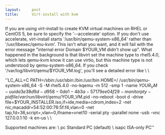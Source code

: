 ```yaml
---
layout:     post
title:      Virt-install with kvm
---
```



If you are using virt-install to create KVM virtual machines on RHEL or CentOS 5, be sure to specify the '--accelerate' option. If you don't use accelerate, virt-install starts '/usr/bin/qemu-system-x86_64' rather than '/usr/libexec/qemu-kvm'. This isn't what you want, and it will fail with the error message "internal error Domain $YOUR_VM didn't show up". What happened in the background is that libvirt set the machine type to rhel5.4.0, which lets qemu-kvm know it can use virtio, but this machine type is not understood by qemu-system-x86_64. If you check '/var/log/libvirt/qemu/$YOUR_VM.log', you'll see a detailed error like \\ \\

''LC_ALL=C PATH=/sbin:/usr/sbin:/bin:/usr/bin HOME=/ /usr/bin/qemu-system-x86_64 -S -M rhel5.4.0 -no-kqemu -m 512 -smp 1 -name $YOUR_VM -uuid a3e38d9d-d958-0da1-4b3a-57179ee04f29 -monitor pty -pidfile /var/run/libvirt/qemu/$YOUR_VM.pid -no-reboot -boot d -drive file=$YOUR_INSTALLER.iso,if=ide,media=cdrom,index=2 -net nic,macaddr=54:52:00:76:5f:f4,vlan=0 -net tap,fd=36,script=,vlan=0,ifname=vnet10 -serial pty -parallel none -usb -vnc 127.0.0.1:10 -k en-us \\ \\

Supported machines are: \\
pc         Standard PC (default) \\
isapc      ISA-only PC''






